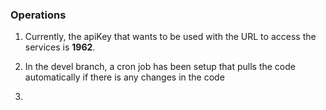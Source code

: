 ### Operations

1. Currently, the apiKey that wants to be used with the URL to access the services is **1962**.

2. In the devel branch, a cron job has been setup that pulls the code automatically if there is any changes in the code

3.